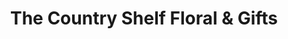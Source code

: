---
title: "The Country Shelf Floral & Gifts"
url: /modesto/the-country-shelf-floral-und-gifts/
shop: Blumen
---